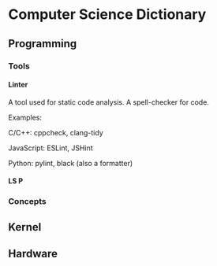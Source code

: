 # Computer Science Dictionary

## Programming

### Tools

#### Linter

A tool used for static code analysis. A spell-checker for code.

Examples:

C/C++: cppcheck, clang-tidy

JavaScript: ESLint, JSHint

Python: pylint, black (also a formatter)

#### LS P

### Concepts

## Kernel

## Hardware
